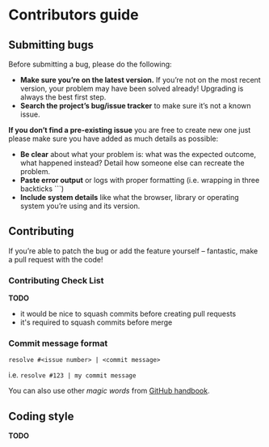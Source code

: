 # Contributors guide

## Submitting bugs
Before submitting a bug, please do the following:
* **Make sure you’re on the latest version.** If you’re not on the most recent version, your problem may have been solved already! Upgrading is always the best first step.
* **Search the project’s bug/issue tracker** to make sure it’s not a known issue.

**If you don’t find a pre-existing issue** you are free to create new one just please make sure you have added as much details as possible:
* **Be clear** about what your problem is: what was the expected outcome, what happened instead? Detail how someone else can recreate the problem.
* **Paste error output** or logs with proper formatting (i.e. wrapping in three backticks ```)
* **Include system details** like what the browser, library or operating system you’re using and its version.

## Contributing
If you’re able to patch the bug or add the feature yourself – fantastic, make a pull request with the code!

### Contributing Check List
**TODO**
* it would be nice to squash commits before creating pull requests
* it's required to squash commits before merge


### Commit message format

```
resolve #<issue number> | <commit message>
```

i.e. `resolve #123 | my commit message`

You can also use other *magic words* from [GitHub handbook](https://help.github.com/articles/closing-issues-via-commit-messages/).

## Coding style
**TODO**
